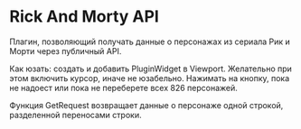 # Rick And Morty API

Плагин, позволяющий получать данные о персонажах из сериала Рик и Морти через публичный API.

Как юзать: создать и добавить PluginWidget в Viewport.
Желательно при этом включить курсор, иначе не юзабельно.
Нажимать на кнопку, пока не надоест или пока не переберете всех 826 персонажей.

Функция GetRequest возвращает данные о персонаже одной строкой, разделенной переносами строки.
